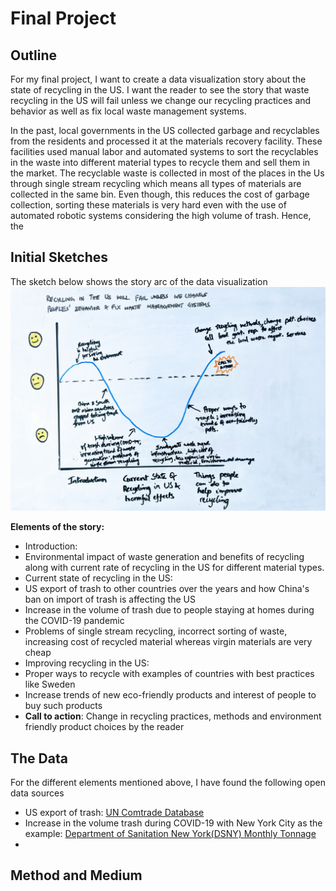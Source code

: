 # Final Project

## Outline
For my final project, I want to create a data visualization story about the state of recycling in the US. I want the reader to see the story that waste recycling in the US will fail unless we change our recycling practices and behavior as well as fix local waste management systems.

In the past, local governments in the US collected garbage and recyclables from the residents and processed it at the materials recovery facility. These facilities used manual labor and automated systems to sort the recyclables in the waste into different material types to recycle them and sell them in the market. The recyclable waste is collected in most of the places in the Us through single stream recycling which means all types of materials are collected in the same bin. Even though, this reduces the cost of garbage collection, sorting these materials is very hard even with the use of automated robotic systems considering the high volume of trash. Hence, the   


## Initial Sketches
The sketch below shows the story arc of the data visualization
<img src="https://github.com/shreyassridar94/sridar-portfolio/blob/master/Final Project/img1.jpg?raw=true" width="800">

__Elements of the story:__
- Introduction: 
 - Environmental impact of waste generation and benefits of recycling along with current rate of recycling in the US for different material types.
- Current state of recycling in the US:
 - US export of trash to other countries over the years and how China's ban on import of trash is affecting the US
 - Increase in the volume of trash due to people staying at homes during the COVID-19 pandemic
 - Problems of single stream recycling, incorrect sorting of waste, increasing cost of recycled material whereas virgin materials are very cheap
- Improving recycling in the US:
 - Proper ways to recycle with examples of countries with best practices like Sweden
 - Increase trends of new eco-friendly products and interest of people to buy such products
- __Call to action__: Change in recycling practices, methods and environment friendly product choices by the reader



## The Data
For the different elements mentioned above, I have found the following open data sources 
- US export of trash: [UN Comtrade Database](https://comtrade.un.org/data/) 
- Increase in the volume trash during COVID-19 with New York City as the example: [Department of Sanitation New York(DSNY) Monthly Tonnage](https://data.cityofnewyork.us/City-Government/DSNY-Monthly-Tonnage-Data/ebb7-mvp5)
- 

## Method and Medium




